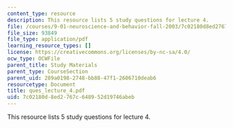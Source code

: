 ```yaml
---
content_type: resource
description: This resource lists 5 study questions for lecture 4.
file: /courses/9-01-neuroscience-and-behavior-fall-2003/7c02180d8ed2767c648952d19746abeb_ques_lecture_4.pdf
file_size: 93849
file_type: application/pdf
learning_resource_types: []
license: https://creativecommons.org/licenses/by-nc-sa/4.0/
ocw_type: OCWFile
parent_title: Study Materials
parent_type: CourseSection
parent_uid: 289a0198-2748-bb88-47f1-2606710deab6
resourcetype: Document
title: ques_lecture_4.pdf
uid: 7c02180d-8ed2-767c-6489-52d19746abeb
---
```

This resource lists 5 study questions for lecture 4.